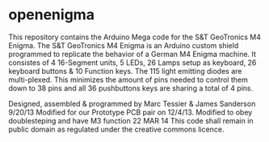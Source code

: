 # openenigma

This repository contains the Arduino Mega code for the S&T GeoTronics M4 Enigma.
The S&T GeoTronics M4 Enigma is an Arduino custom shield programmed to replicate the behavior of a German M4 Enigma machine.
It consistes of 4 16-Segment units, 5 LEDs, 26 Lamps setup as keyboard, 26 keyboard buttons & 10 Function keys. The 115 light emitting diodes are multi-plexed. This minimizes the amount of pins needed to control them down to 38 pins and all 36 pushbuttons keys are sharing a total of 4 pins.

Designed, assembled & programmed by Marc Tessier & James Sanderson 9/20/13
   Modified for our Prototype PCB pair on 12/4/13.
   Modified to obey doublesteping and have M3 function 22 MAR 14
   This code shall remain in public domain as regulated under the creative commons licence.
